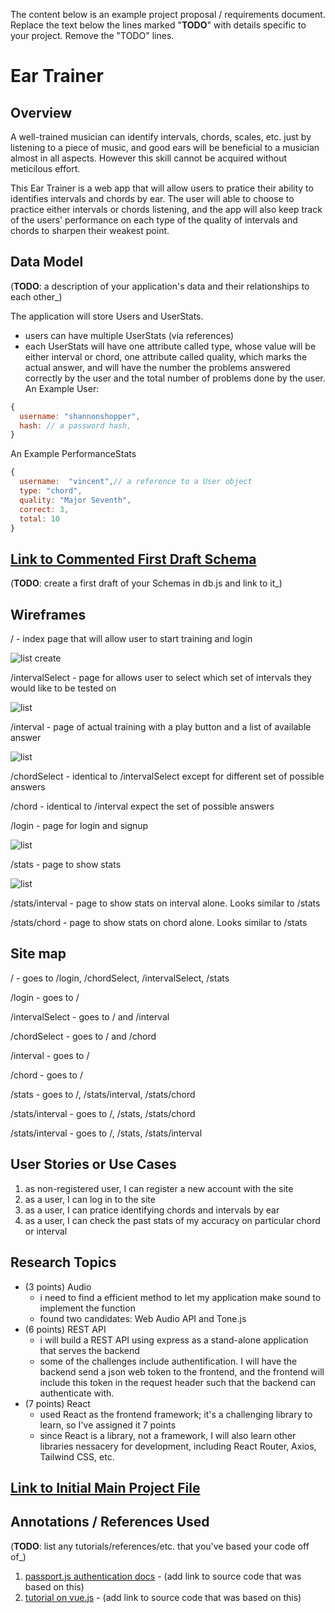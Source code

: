 The content below is an example project proposal / requirements document. Replace the text below the lines marked "__TODO__" with details specific to your project. Remove the "TODO" lines.

# Ear Trainer

## Overview

A well-trained musician can identify intervals, chords, scales, etc. just by listening to a piece of music, and good ears will be beneficial to a musician almost in all aspects. However this skill cannot be acquired without meticilous effort. 

This Ear Trainer is a web app that will allow users to pratice their ability to identifies intervals and chords by ear. The user will able to choose to practice either intervals or chords listening, and the app will also keep track of the users' performance on each type of the quality of intervals and chords to sharpen their weakest point. 


## Data Model

(__TODO__: a description of your application's data and their relationships to each other_) 

The application will store Users and UserStats.

* users can have multiple UserStats (via references)
* each UserStats will have one attribute called type, whose value will be either interval or chord, one attribute called quality, which marks the actual answer, and will have the number the problems answered correctly by the user and the total number of problems done by the user.
An Example User:

```javascript
{
  username: "shannonshopper",
  hash: // a password hash,
}
```

An Example PerformanceStats

```javascript
{
  username:  "vincent",// a reference to a User object
  type: "chord",
  quality: "Major Seventh",
  correct: 3,
  total: 10
}
```


## [Link to Commented First Draft Schema](db.js) 

(__TODO__: create a first draft of your Schemas in db.js and link to it_)

## Wireframes

/ - index page that will allow user to start training and login

![list create](documentation/index.jpg?raw=true)

/intervalSelect - page for allows user to select which set of intervals they would like to be tested on

![list](documentation/intervalSelect.jpg?raw=true)

/interval - page of actual training with a play button and a list of available answer

![list](documentation/interval.jpg?raw=true)

/chordSelect - identical to /intervalSelect except for different set of possible answers

/chord - identical to /interval expect the set of possible answers

/login - page for login and signup

![list](documentation/login.jpg?raw=true)

/stats - page to show stats 

![list](documentation/stats.jpg?raw=true)

/stats/interval - page to show stats on interval alone. Looks similar to /stats

/stats/chord - page to show stats on chord alone. Looks similar to /stats

## Site map

/ - goes to /login, /chordSelect, /intervalSelect, /stats

/login - goes to /

/intervalSelect - goes to / and /interval

/chordSelect - goes to / and /chord

/interval - goes to /

/chord - goes to /

/stats - goes to /, /stats/interval, /stats/chord

/stats/interval - goes to /, /stats, /stats/chord

/stats/interval - goes to /, /stats, /stats/interval

## User Stories or Use Cases

1. as non-registered user, I can register a new account with the site
2. as a user, I can log in to the site
3. as a user, I can pratice identifying chords and intervals by ear
4. as a user, I can check the past stats of my accuracy on particular chord or interval

## Research Topics

* (3 points) Audio
    * i need to find a efficient method to let my application make sound to implement the function
    * found two candidates: Web Audio API and Tone.js
* (6 points) REST API
    * i will build a REST API using express as a stand-alone application that serves the backend
    * some of the challenges include authentification. I will have the backend send a json web token to the frontend, and the frontend will include this token in the request header such that the backend can authenticate with.
* (7 points) React
    * used React as the frontend framework; it's a challenging library to learn, so I've assigned it 7 points
    * since React is a library, not a framework, I will also learn other libraries nessacery for development, including React Router, Axios, Tailwind CSS, etc.

## [Link to Initial Main Project File](app.js) 
## Annotations / References Used

(__TODO__: list any tutorials/references/etc. that you've based your code off of_)

1. [passport.js authentication docs](http://passportjs.org/docs) - (add link to source code that was based on this)
2. [tutorial on vue.js](https://vuejs.org/v2/guide/) - (add link to source code that was based on this)

